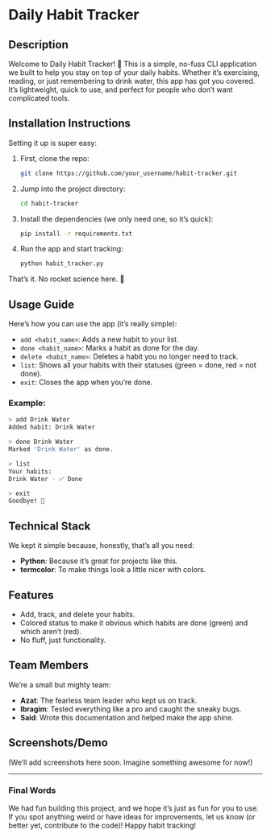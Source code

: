 
# Daily Habit Tracker  

## Description  
Welcome to Daily Habit Tracker! 🎯 This is a simple, no-fuss CLI application we built to help you stay on top of your daily habits. Whether it’s exercising, reading, or just remembering to drink water, this app has got you covered. It’s lightweight, quick to use, and perfect for people who don’t want complicated tools.  

## Installation Instructions  
Setting it up is super easy:  
1. First, clone the repo:  
   ```bash
   git clone https://github.com/your_username/habit-tracker.git
   ```  
2. Jump into the project directory:  
   ```bash
   cd habit-tracker
   ```  
3. Install the dependencies (we only need one, so it’s quick):  
   ```bash
   pip install -r requirements.txt
   ```  
4. Run the app and start tracking:  
   ```bash
   python habit_tracker.py
   ```  

That’s it. No rocket science here. 🚀  

## Usage Guide  
Here’s how you can use the app (it’s really simple):  
- `add <habit_name>`: Adds a new habit to your list.  
- `done <habit_name>`: Marks a habit as done for the day.  
- `delete <habit_name>`: Deletes a habit you no longer need to track.  
- `list`: Shows all your habits with their statuses (green = done, red = not done).  
- `exit`: Closes the app when you’re done.  

### Example:  
```bash
> add Drink Water  
Added habit: Drink Water  

> done Drink Water  
Marked 'Drink Water' as done.  

> list  
Your habits:  
Drink Water - ✅ Done  

> exit  
Goodbye! 👋  
```  

## Technical Stack  
We kept it simple because, honestly, that’s all you need:  
- **Python**: Because it’s great for projects like this.  
- **termcolor**: To make things look a little nicer with colors.  

## Features  
- Add, track, and delete your habits.  
- Colored status to make it obvious which habits are done (green) and which aren’t (red).  
- No fluff, just functionality.  

## Team Members  
We’re a small but mighty team:  
- **Azat**: The fearless team leader who kept us on track.  
- **Ibragim**: Tested everything like a pro and caught the sneaky bugs.  
- **Said**: Wrote this documentation and helped make the app shine.  

## Screenshots/Demo  
(We’ll add screenshots here soon. Imagine something awesome for now!)  

---

### Final Words  
We had fun building this project, and we hope it’s just as fun for you to use. If you spot anything weird or have ideas for improvements, let us know (or better yet, contribute to the code)! Happy habit tracking!  
